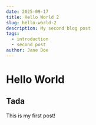 ```yaml
---
date: 2025-09-17
title: Hello World 2
slug: hello-world-2
description: My second blog post
tags: 
  - introduction
  - second post
author: Jane Doe
---
```


# Hello World

## Tada
This is my first post!